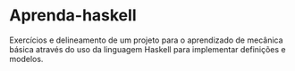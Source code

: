 # Aprenda-haskell
Exercícios e delineamento de um projeto para o aprendizado de mecânica básica através do uso da linguagem Haskell para implementar  definições e modelos. 
